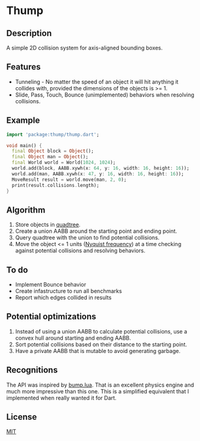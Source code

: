 # Thump

## Description

A simple 2D collision system for axis-aligned bounding boxes.

## Features

- Tunneling - No matter the speed of an object it will hit anything it collides
  with, provided the dimensions of the objects is >= 1.
- Slide, Pass, Touch, Bounce (unimplemented) behaviors when
  resolving collisions.

## Example

```dart
import 'package:thump/thump.dart';

void main() {
  final Object block = Object();
  final Object man = Object();
  final World world = World(1024, 1024);
  world.add(block, AABB.xywh(x: 64, y: 16, width: 16, height: 16));
  world.add(man, AABB.xywh(x: 47, y: 16, width: 16, height: 16));
  MoveResult result = world.move(man, 2, 0);
  print(result.collisions.length);
}
```

## Algorithm

1) Store objects in [quadtree](https://en.wikipedia.org/wiki/Quadtree).
1) Create a union AABB around the starting point and ending point.
1) Query quadtree with the union to find potential collisions.
1) Move the object <= 1 units ([Nyquist
   frequency](https://en.wikipedia.org/wiki/Nyquist_frequency)) at a time
   checking against potential collisions and resolving behaviors.

## To do

- Implement Bounce behavior
- Create infastructure to run all benchmarks
- Report which edges collided in results

## Potential optimizations

1) Instead of using a union AABB to calculate potential collisions, use a convex
   hull around starting and ending AABB.
1) Sort potential collisions based on their distance to the starting point.
1) Have a private AABB that is mutable to avoid generating garbage.

## Recognitions

The API was inspired by [bump.lua](https://github.com/kikito/bump.lua).  That is
an excellent physics engine and much more impressive than this one.  This is a
simplified equivalent that I implemented when really wanted it for Dart.

## License

[MIT](https://opensource.org/license/mit)
